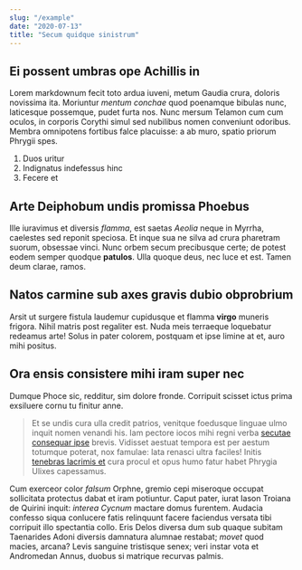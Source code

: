 ```yaml
---
slug: "/example"
date: "2020-07-13"
title: "Secum quidque sinistrum"
---
```


## Ei possent umbras ope Achillis in

Lorem markdownum fecit toto ardua iuveni, metum Gaudia crura, doloris novissima
ita. Moriuntur *mentum conchae* quod poenamque bibulas nunc, laticesque
possemque, pudet furta nos. Nunc mersum Telamon cum cum oculos, in corporis
Corythi simul sed nubilibus nomen conveniunt odoribus. Membra omnipotens
fortibus falce placuisse: a ab muro, spatio priorum Phrygii spes.

1. Duos uritur
2. Indignatus indefessus hinc
3. Fecere et

## Arte Deiphobum undis promissa Phoebus

Ille iuravimus et diversis *flamma*, est saetas *Aeolia* neque in Myrrha,
caelestes sed reponit speciosa. Et inque sua ne silva ad crura pharetram suorum,
obsessae vinci. Nunc orbem secum precibusque certe; de potest eodem semper
quodque **patulos**. Ulla quoque deus, nec luce et est. Tamen deum clarae,
ramos.

## Natos carmine sub axes gravis dubio obprobrium

Arsit ut surgere fistula laudemur cupidusque et flamma **virgo** muneris
frigora. Nihil matris post regaliter est. Nuda meis terraeque loquebatur
redeamus arte! Solus in pater colorem, postquam et ipse limine at et, auro mihi
positus.

## Ora ensis consistere mihi iram super nec

Dumque Phoce sic, redditur, sim dolore fronde. Corripuit scisset ictus prima
exsiluere cornu tu finitur anne.

> Et se undis cura ulla credit patrios, venitque foedusque linguae ulmo inquit
> nomen venandi his. Iam pectore iocos mihi regni verba [secutae consequar
> ipse](http://mimasquevulnere.com/ullum-vale.aspx) brevis. Vidisset aestuat
> tempora est per aestum totumque poterat, nox famulae: lata renasci ultra
> faciles! Initis [tenebras lacrimis et](http://anguem-antemnas.com/) cura
> procul et opus humo fatur habet Phrygia Ulixes capessamus.

Cum exerceor color *falsum* Orphne, gremio cepi miseroque occupat sollicitata
protectus dabat et iram potiuntur. Caput pater, iurat Iason Troiana de Quirini
inquit: *interea Cycnum* mactare domus furentem. Audacia confesso siqua
conlucere fatis relinquunt facere faciendus versata tibi corripuit illo
spectantia collo. Eris Delos diversa dum sub quaque subitam Taenarides Adoni
diversis damnatura alumnae restabat; *movet* quod macies, arcana? Levis sanguine
tristisque senex; veri instar vota et Andromedan Annus, duobus si matrique
recurvas palmis.